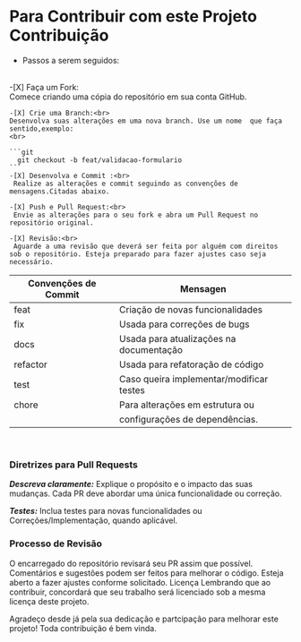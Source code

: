 # Para Contribuir com este Projeto Contribuição

* Passos a serem seguidos:
<br>
    -[X] Faça um Fork:<br>
         Comece criando uma cópia do repositório em sua conta GitHub.

    -[X] Crie uma Branch:<br> 
    Desenvolva suas alterações em uma nova branch. Use um nome  que faça sentido,exemplo:
    <br>

    ```git
      git checkout -b feat/validacao-formulario
    ```
    -[X] Desenvolva e Commit :<br> 
     Realize as alterações e commit seguindo as convenções de mensagens.Citadas abaixo.

    -[X] Push e Pull Request:<br> 
     Envie as alterações para o seu fork e abra um Pull Request no repositório original.

    -[X] Revisão:<br> 
     Aguarde a uma revisão que deverá ser feita por alguém com direitos sob o repositório. Esteja preparado para fazer ajustes caso seja necessário.

| Convenções de Commit   |       Mensagen            |
|----------|-------------------------------------------|
| feat     | Criação de novas funcionalidades          |
| fix      | Usada para correções de bugs              |
| docs     | Usada para atualizações na documentação   |
| refactor | Usada para refatoração de código          |
| test     | Caso queira implementar/modificar testes  |
| chore    | Para alterações em estrutura ou           |
|          |  configurações de dependências.           |

<br> 

 ### Diretrizes para Pull Requests

***Descreva claramente:*** Explique o propósito e o impacto das suas mudanças.
Cada PR deve abordar uma única funcionalidade ou correção.
<br>

***Testes:*** Inclua testes para novas funcionalidades ou Correções/Implementação, quando aplicável.
<br>

### Processo de Revisão

O encarregado do repositório revisará seu PR assim que possível.
Comentários e sugestões podem ser feitos para melhorar o código.
Esteja aberto a fazer ajustes conforme solicitado.
Licença
Lembrando que ao contribuir, concordará que seu trabalho será licenciado sob a mesma licença deste projeto.

Agradeço desde já pela sua dedicação e partcipação para melhorar este projeto! Toda contribuição é bem vinda.